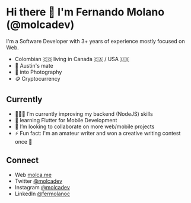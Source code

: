 # Hi there 👋 I'm Fernando Molano (@molcadev)

I'm a Software Developer with 3+ years of experience mostly focused on Web.

- Colombian 🇨🇴 living in Canada 🇨🇦 / USA 🇺🇸
- 🐶 Austin's mate
- 📸 into Photography
- 🪙 Cryptocurrency

## Currently
- 👨🏻‍💻 I’m currently improving my backend (NodeJS) skills
- 🫡 learning Flutter for Mobile Development
- 🤝 I’m looking to collaborate on more web/mobile projects
- ⚡ Fun fact: I'm an amateur writer and won a creative writing contest once 🥇

## Connect
- Web [molca.me](https://molcadev.netlify.app/)
- Twitter [@molcadev](https://twitter.com/molcadev)
- Instagram [@molcadev](https://www.instagram.com/molcadev/)
- LinkedIn [@fermolanoc](https://www.linkedin.com/in/fermolanoc/)

